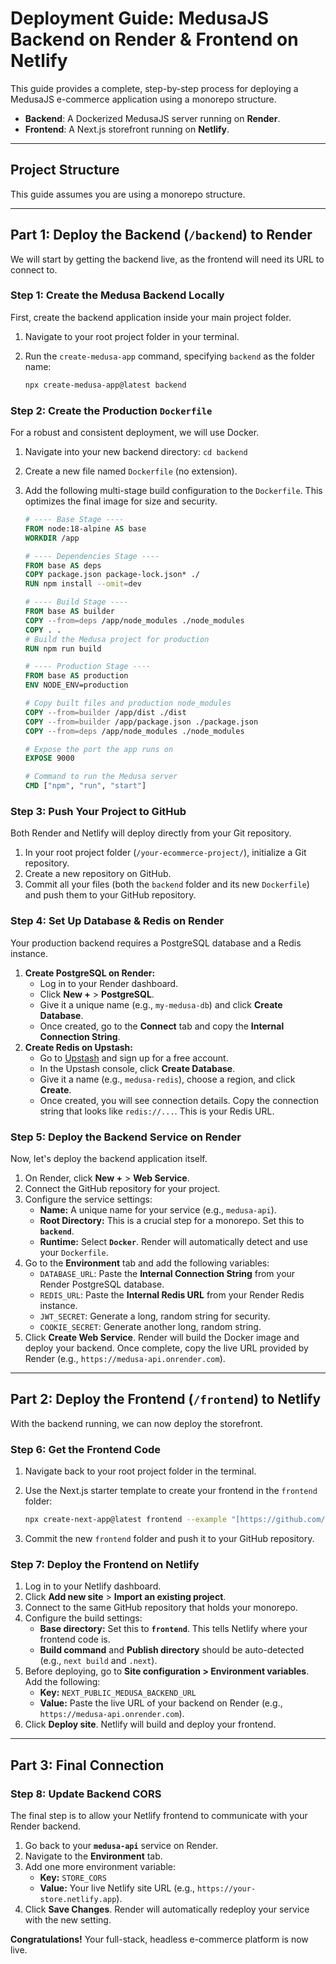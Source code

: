 # Deployment Guide: MedusaJS Backend on Render & Frontend on Netlify

This guide provides a complete, step-by-step process for deploying a MedusaJS e-commerce application using a monorepo structure.

- **Backend**: A Dockerized MedusaJS server running on **Render**.
- **Frontend**: A Next.js storefront running on **Netlify**.

---

## Project Structure

This guide assumes you are using a monorepo structure. 

---

## Part 1: Deploy the Backend (`/backend`) to Render

We will start by getting the backend live, as the frontend will need its URL to connect to.

### Step 1: Create the Medusa Backend Locally

First, create the backend application inside your main project folder.

1.  Navigate to your root project folder in your terminal.
2.  Run the `create-medusa-app` command, specifying `backend` as the folder name:

    ```bash
    npx create-medusa-app@latest backend
    ```

### Step 2: Create the Production `Dockerfile`

For a robust and consistent deployment, we will use Docker.

1.  Navigate into your new backend directory: `cd backend`
2.  Create a new file named `Dockerfile` (no extension).
3.  Add the following multi-stage build configuration to the `Dockerfile`. This optimizes the final image for size and security.

    ```dockerfile
    # ---- Base Stage ----
    FROM node:18-alpine AS base
    WORKDIR /app

    # ---- Dependencies Stage ----
    FROM base AS deps
    COPY package.json package-lock.json* ./
    RUN npm install --omit=dev

    # ---- Build Stage ----
    FROM base AS builder
    COPY --from=deps /app/node_modules ./node_modules
    COPY . .
    # Build the Medusa project for production
    RUN npm run build

    # ---- Production Stage ----
    FROM base AS production
    ENV NODE_ENV=production

    # Copy built files and production node_modules
    COPY --from=builder /app/dist ./dist
    COPY --from=builder /app/package.json ./package.json
    COPY --from=deps /app/node_modules ./node_modules

    # Expose the port the app runs on
    EXPOSE 9000

    # Command to run the Medusa server
    CMD ["npm", "run", "start"]
    ```

### Step 3: Push Your Project to GitHub

Both Render and Netlify will deploy directly from your Git repository.

1.  In your root project folder (`/your-ecommerce-project/`), initialize a Git repository.
2.  Create a new repository on GitHub.
3.  Commit all your files (both the `backend` folder and its new `Dockerfile`) and push them to your GitHub repository.

### Step 4: Set Up Database & Redis on Render

Your production backend requires a PostgreSQL database and a Redis instance.

1.  **Create PostgreSQL on Render:**
    * Log in to your Render dashboard.
    * Click **New +** > **PostgreSQL**.
    * Give it a unique name (e.g., `my-medusa-db`) and click **Create Database**.
    * Once created, go to the **Connect** tab and copy the **Internal Connection String**.
2.  **Create Redis on Upstash:**
    * Go to [Upstash](https://upstash.com/) and sign up for a free account.
    * In the Upstash console, click **Create Database**.
    * Give it a name (e.g., `medusa-redis`), choose a region, and click **Create**.
    * Once created, you will see connection details. Copy the connection string that looks like `redis://...`. This is your Redis URL.

### Step 5: Deploy the Backend Service on Render

Now, let's deploy the backend application itself.

1.  On Render, click **New +** > **Web Service**.
2.  Connect the GitHub repository for your project.
3.  Configure the service settings:
    * **Name:** A unique name for your service (e.g., `medusa-api`).
    * **Root Directory:** This is a crucial step for a monorepo. Set this to **`backend`**.
    * **Runtime:** Select **`Docker`**. Render will automatically detect and use your `Dockerfile`.
4.  Go to the **Environment** tab and add the following variables:
    * `DATABASE_URL`: Paste the **Internal Connection String** from your Render PostgreSQL database.
    * `REDIS_URL`: Paste the **Internal Redis URL** from your Render Redis instance.
    * `JWT_SECRET`: Generate a long, random string for security.
    * `COOKIE_SECRET`: Generate another long, random string.
5.  Click **Create Web Service**. Render will build the Docker image and deploy your backend. Once complete, copy the live URL provided by Render (e.g., `https://medusa-api.onrender.com`).

---

## Part 2: Deploy the Frontend (`/frontend`) to Netlify

With the backend running, we can now deploy the storefront.

### Step 6: Get the Frontend Code

1.  Navigate back to your root project folder in the terminal.
2.  Use the Next.js starter template to create your frontend in the `frontend` folder:

    ```bash
    npx create-next-app@latest frontend --example "[https://github.com/medusajs/nextjs-starter-medusa](https://github.com/medusajs/nextjs-starter-medusa)"
    ```
3.  Commit the new `frontend` folder and push it to your GitHub repository.

### Step 7: Deploy the Frontend on Netlify

1.  Log in to your Netlify dashboard.
2.  Click **Add new site** > **Import an existing project**.
3.  Connect to the same GitHub repository that holds your monorepo.
4.  Configure the build settings:
    * **Base directory:** Set this to **`frontend`**. This tells Netlify where your frontend code is.
    * **Build command** and **Publish directory** should be auto-detected (e.g., `next build` and `.next`).
5.  Before deploying, go to **Site configuration > Environment variables**. Add the following:
    * **Key:** `NEXT_PUBLIC_MEDUSA_BACKEND_URL`
    * **Value:** Paste the live URL of your backend on Render (e.g., `https://medusa-api.onrender.com`).
6.  Click **Deploy site**. Netlify will build and deploy your frontend.

---

## Part 3: Final Connection

### Step 8: Update Backend CORS

The final step is to allow your Netlify frontend to communicate with your Render backend.

1.  Go back to your **`medusa-api`** service on Render.
2.  Navigate to the **Environment** tab.
3.  Add one more environment variable:
    * **Key:** `STORE_CORS`
    * **Value:** Your live Netlify site URL (e.g., `https://your-store.netlify.app`).
4.  Click **Save Changes**. Render will automatically redeploy your service with the new setting.

**Congratulations!** Your full-stack, headless e-commerce platform is now live.
